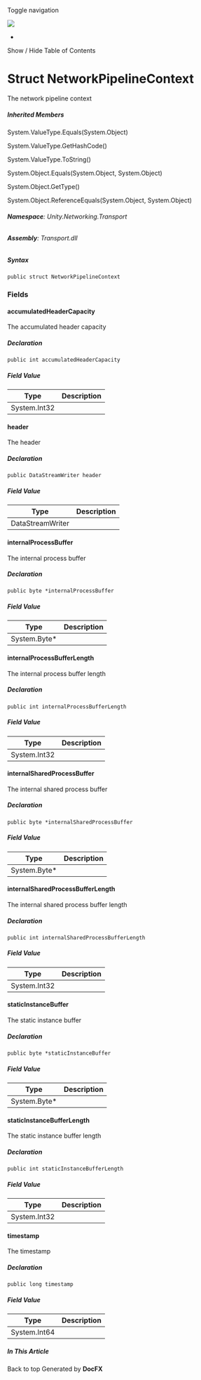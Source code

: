 <div id="wrapper">

<div>

<div class="container">

<div class="navbar-header">

Toggle navigation

<img src="../logo.svg" id="logo" class="svg" />

</div>

<div id="navbar" class="collapse navbar-collapse">

<div class="form-group">

</div>

</div>

</div>

<div class="subnav navbar navbar-default">

<div id="breadcrumb" class="container hide-when-search">

-   

</div>

</div>

</div>

<div class="container body-content hide-when-search" role="main">

<div class="sidenav hide-when-search">

Show / Hide Table of Contents

<div id="sidetoggle" class="sidetoggle collapse">

<div id="sidetoc">

</div>

</div>

</div>

<div class="article row grid-right">

<div class="col-md-10">

# Struct NetworkPipelineContext

<div class="markdown level0 summary">

The network pipeline context

</div>

<div class="markdown level0 conceptual">

</div>

<div class="inheritedMembers">

##### Inherited Members

<div>

System.ValueType.Equals(System.Object)

</div>

<div>

System.ValueType.GetHashCode()

</div>

<div>

System.ValueType.ToString()

</div>

<div>

System.Object.Equals(System.Object, System.Object)

</div>

<div>

System.Object.GetType()

</div>

<div>

System.Object.ReferenceEquals(System.Object, System.Object)

</div>

</div>

###### **Namespace**: Unity.Networking.Transport

###### **Assembly**: Transport.dll

##### Syntax

<div class="codewrapper">

``` lang-csharp
public struct NetworkPipelineContext
```

</div>

### Fields

#### accumulatedHeaderCapacity

<div class="markdown level1 summary">

The accumulated header capacity

</div>

<div class="markdown level1 conceptual">

</div>

##### Declaration

<div class="codewrapper">

``` lang-csharp
public int accumulatedHeaderCapacity
```

</div>

##### Field Value

| Type         | Description |
|--------------|-------------|
| System.Int32 |             |

#### header

<div class="markdown level1 summary">

The header

</div>

<div class="markdown level1 conceptual">

</div>

##### Declaration

<div class="codewrapper">

``` lang-csharp
public DataStreamWriter header
```

</div>

##### Field Value

| Type             | Description |
|------------------|-------------|
| DataStreamWriter |             |

#### internalProcessBuffer

<div class="markdown level1 summary">

The internal process buffer

</div>

<div class="markdown level1 conceptual">

</div>

##### Declaration

<div class="codewrapper">

``` lang-csharp
public byte *internalProcessBuffer
```

</div>

##### Field Value

| Type          | Description |
|---------------|-------------|
| System.Byte\* |             |

#### internalProcessBufferLength

<div class="markdown level1 summary">

The internal process buffer length

</div>

<div class="markdown level1 conceptual">

</div>

##### Declaration

<div class="codewrapper">

``` lang-csharp
public int internalProcessBufferLength
```

</div>

##### Field Value

| Type         | Description |
|--------------|-------------|
| System.Int32 |             |

#### internalSharedProcessBuffer

<div class="markdown level1 summary">

The internal shared process buffer

</div>

<div class="markdown level1 conceptual">

</div>

##### Declaration

<div class="codewrapper">

``` lang-csharp
public byte *internalSharedProcessBuffer
```

</div>

##### Field Value

| Type          | Description |
|---------------|-------------|
| System.Byte\* |             |

#### internalSharedProcessBufferLength

<div class="markdown level1 summary">

The internal shared process buffer length

</div>

<div class="markdown level1 conceptual">

</div>

##### Declaration

<div class="codewrapper">

``` lang-csharp
public int internalSharedProcessBufferLength
```

</div>

##### Field Value

| Type         | Description |
|--------------|-------------|
| System.Int32 |             |

#### staticInstanceBuffer

<div class="markdown level1 summary">

The static instance buffer

</div>

<div class="markdown level1 conceptual">

</div>

##### Declaration

<div class="codewrapper">

``` lang-csharp
public byte *staticInstanceBuffer
```

</div>

##### Field Value

| Type          | Description |
|---------------|-------------|
| System.Byte\* |             |

#### staticInstanceBufferLength

<div class="markdown level1 summary">

The static instance buffer length

</div>

<div class="markdown level1 conceptual">

</div>

##### Declaration

<div class="codewrapper">

``` lang-csharp
public int staticInstanceBufferLength
```

</div>

##### Field Value

| Type         | Description |
|--------------|-------------|
| System.Int32 |             |

#### timestamp

<div class="markdown level1 summary">

The timestamp

</div>

<div class="markdown level1 conceptual">

</div>

##### Declaration

<div class="codewrapper">

``` lang-csharp
public long timestamp
```

</div>

##### Field Value

| Type         | Description |
|--------------|-------------|
| System.Int64 |             |

</div>

<div class="hidden-sm col-md-2" role="complementary">

<div class="sideaffix">

<div class="contribution">

</div>

##### In This Article

<div>

</div>

</div>

</div>

</div>

</div>

<div class="grad-bottom">

</div>

<div class="footer">

<div class="container">

Back to top Generated by **DocFX**

</div>

</div>

</div>
